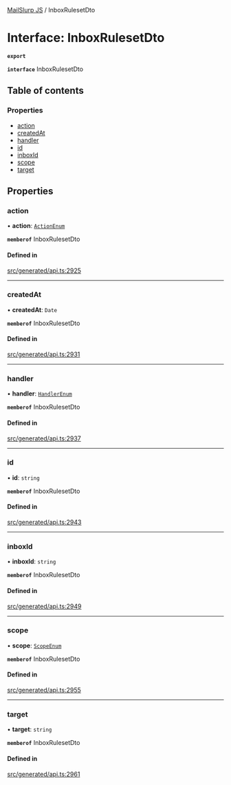 [MailSlurp JS](../README.md) / InboxRulesetDto

# Interface: InboxRulesetDto

**`export`**

**`interface`** InboxRulesetDto

## Table of contents

### Properties

- [action](InboxRulesetDto.md#action)
- [createdAt](InboxRulesetDto.md#createdat)
- [handler](InboxRulesetDto.md#handler)
- [id](InboxRulesetDto.md#id)
- [inboxId](InboxRulesetDto.md#inboxid)
- [scope](InboxRulesetDto.md#scope)
- [target](InboxRulesetDto.md#target)

## Properties

### action

• **action**: [`ActionEnum`](../enums/InboxRulesetDto.ActionEnum.md)

**`memberof`** InboxRulesetDto

#### Defined in

[src/generated/api.ts:2925](https://github.com/mailslurp/mailslurp-client/blob/6534d6f/src/generated/api.ts#L2925)

___

### createdAt

• **createdAt**: `Date`

**`memberof`** InboxRulesetDto

#### Defined in

[src/generated/api.ts:2931](https://github.com/mailslurp/mailslurp-client/blob/6534d6f/src/generated/api.ts#L2931)

___

### handler

• **handler**: [`HandlerEnum`](../enums/InboxRulesetDto.HandlerEnum.md)

**`memberof`** InboxRulesetDto

#### Defined in

[src/generated/api.ts:2937](https://github.com/mailslurp/mailslurp-client/blob/6534d6f/src/generated/api.ts#L2937)

___

### id

• **id**: `string`

**`memberof`** InboxRulesetDto

#### Defined in

[src/generated/api.ts:2943](https://github.com/mailslurp/mailslurp-client/blob/6534d6f/src/generated/api.ts#L2943)

___

### inboxId

• **inboxId**: `string`

**`memberof`** InboxRulesetDto

#### Defined in

[src/generated/api.ts:2949](https://github.com/mailslurp/mailslurp-client/blob/6534d6f/src/generated/api.ts#L2949)

___

### scope

• **scope**: [`ScopeEnum`](../enums/InboxRulesetDto.ScopeEnum.md)

**`memberof`** InboxRulesetDto

#### Defined in

[src/generated/api.ts:2955](https://github.com/mailslurp/mailslurp-client/blob/6534d6f/src/generated/api.ts#L2955)

___

### target

• **target**: `string`

**`memberof`** InboxRulesetDto

#### Defined in

[src/generated/api.ts:2961](https://github.com/mailslurp/mailslurp-client/blob/6534d6f/src/generated/api.ts#L2961)
